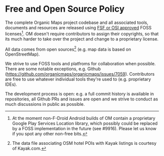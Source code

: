 # Free and Open Source Policy

The complete Organic Maps project codebase and all associated tools, documents and resources are released using [FSF or OSI approved](https://spdx.org/licenses/) FOSS licenses[^1]. OM doesn't require contributors to assign their copyrights, so that its much harder to take over the project and change to a proprietary license.

All data comes from open sources[^2] (e.g. map data is based on OpenStreetMap).

We strive to use FOSS tools and platfroms for collaboration when possible. There are some notable exceptions, e.g. Github (https://github.com/organicmaps/organicmaps/issues/7059). Contributors are free to use whatever individual tools they're used to (e.g. proprietary IDEs).

The development process is open: e.g. a full commit history is available in repositories, all Github PRs and issues are open and we strive to conduct as much discussions in public as possible.

[^1]: At the moment non-F-Droid Android builds of OM contain a proprietary Google Play Services Location library, which possibly could be replaced by a FOSS implementation in the future (see #9916).
Please let us know if you spot any other non-free bits.

[^2]: The data file associating OSM hotel POIs with Kayak listings is courtesy of Kayak.com.
